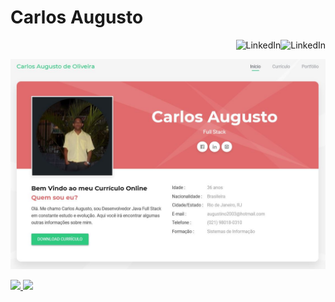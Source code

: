 # Carlos Augusto

<a target="_blank" href="https://www.linkedin.com/in/carlos-augusto-47a1764a/">
  <img align="right" alt="LinkedIn" title="LinkedIn" src="https://img.shields.io/badge/-LinkedIn-%230077B5?style=for-the-badge&logo=linkedin&logoColor=white" target="_blank"></a>
</a>

<a target="_blank" href="http://oraculocs.github.io/">
  <img align="right" alt="LinkedIn" title="LinkedIn" src="https://img.shields.io/badge/-Curriculum Vitae-%23EA4335?style=for-the-badge&logo=&logoColor=white" target="_blank">
</a>

<br>

<p align="center">
  <img src="https://github.com/oraculocs/assets/blob/master/cv/home.JPG" />
  
<div>
  <a href="https://github.com/oraculocs">
  <img height="180em" src="https://github-readme-stats.vercel.app/api?username=oraculocs&show_icons=true&theme=dracula&include_all_commits=true&count_private=true"/>
  <img height="180em" src="https://github-readme-stats.vercel.app/api/top-langs/?username=oraculocs&layout=compact&langs_count=16&theme=dracula"/>
</div>


